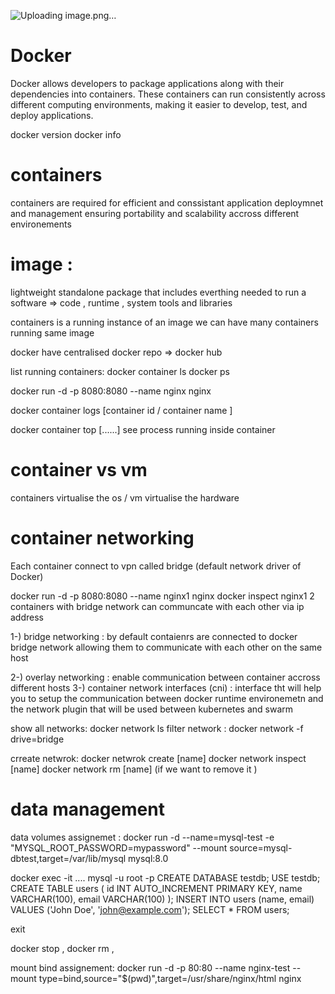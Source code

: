 
![Uploading image.png…]()

# Docker

Docker allows developers to package applications along with their dependencies into containers. These containers can run consistently across different computing environments, making it easier to develop, test, and deploy applications.


docker version
docker info 


# containers

containers are required for efficient and conssistant application deploymnet and management ensuring portability and scalability accross different environements 
# image : 
lightweight standalone package that includes everthing needed to run a  software  => code , runtime  , system tools and libraries


containers is a running instance of an image 
we can have many containers running same image

docker have centralised docker repo => docker hub 

list running containers: docker container ls 
                         docker ps 


docker run -d -p 8080:8080 --name nginx  nginx 

docker container logs [container id / container name ]

docker container top [......]  see process running inside container

# container vs vm
containers virtualise the os / vm virtualise the hardware 


# container networking
Each container connect to vpn called bridge  (default network driver of Docker)

docker run -d -p 8080:8080 --name nginx1 nginx
docker inspect nginx1
2 containers with bridge network can communcate with each other via ip address


1-) bridge networking : by default contaienrs are connected to docker bridge network allowing them to communicate with each other on the same host 

2-) overlay networking : enable communication between container accross different hosts 
3-) container network interfaces (cni) : interface tht will help you to setup the communication between docker runtime environemetn and the network plugin that will be used between kubernetes and swarm 

show all networks: docker network ls 
filter network : docker network -f drive=bridge

crreate netwrok: docker netwrok create [name]
                 docker network inspect [name]
                 docker network rm [name] (if we want to remove it )


# data management 
data volumes assignemet : 
docker run -d --name=mysql-test -e "MYSQL_ROOT_PASSWORD=mypassword" --mount source=mysql-dbtest,target=/var/lib/mysql mysql:8.0

docker exec -it ....
mysql -u root -p
CREATE DATABASE testdb;
USE testdb;
CREATE TABLE users (
    id INT AUTO_INCREMENT PRIMARY KEY,
    name VARCHAR(100),
    email VARCHAR(100)
);
INSERT INTO users (name, email) VALUES ('John Doe', 'john@example.com');
SELECT * FROM users;

exit 

docker stop , docker rm ,

mount bind assignement: 
docker run -d  -p 80:80 --name nginx-test --mount type=bind,source="$(pwd)",target=/usr/share/nginx/html  nginx
